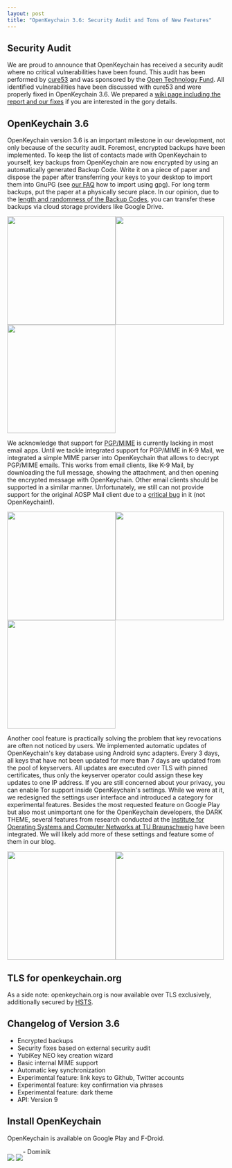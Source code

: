 ```yaml
---
layout: post
title: "OpenKeychain 3.6: Security Audit and Tons of New Features"
---
```


## Security Audit
We are proud to announce that OpenKeychain has received a security audit where no critical vulnerabilities have been found.
This audit has been performed by [cure53](https://cure53.de/) and was sponsored by the [Open Technology Fund](https://www.opentech.fund/).
All identified vulnerabilities have been discussed with cure53 and were properly fixed in OpenKeychain 3.6.
We prepared a [wiki page including the report and our fixes](https://github.com/open-keychain/open-keychain/wiki/cure53-Security-Audit-2015) if you are interested in the gory details.

## OpenKeychain 3.6
OpenKeychain version 3.6 is an important milestone in our development, not only because of the security audit.
Foremost, encrypted backups have been implemented.
To keep the list of contacts made with OpenKeychain to yourself, key backups from OpenKeychain are now encrypted by using an automatically generated Backup Code.
Write it on a piece of paper and dispose the paper after transferring your keys to your desktop to import them into GnuPG (see [our FAQ](https://www.openkeychain.org/faq/) how to import using gpg).
For long term backups, put the paper at a physically secure place.
In our opinion, due to the [length and randomness of the Backup Codes](https://github.com/open-keychain/open-keychain/wiki/Backups), you can transfer these backups via cloud storage providers like Google Drive.

<div style="border:0px;clear:both;padding:0px;margin:0px;overflow:hidden;">
<div style="float:left;"><img src="{{ site.url }}/public/images/2015-10-29/backup1-frame.png" style="width:250px;" /></div>
<div style="float:left;"><img src="{{ site.url }}/public/images/2015-10-29/backup2-frame.png" style="width:250px;" /></div>
<div style="float:left;"><img src="{{ site.url }}/public/images/2015-10-29/backup3-frame.png" style="width:250px;" /></div>
</div>

We acknowledge that support for [PGP/MIME](https://tools.ietf.org/html/rfc3156) is currently lacking in most email apps.
Until we tackle integrated support for PGP/MIME in K-9 Mail, we integrated a simple MIME parser into OpenKeychain that allows to decrypt PGP/MIME emails.
This works from email clients, like K-9 Mail, by downloading the full message, showing the attachment, and then opening the encrypted message with OpenKeychain.
Other email clients should be supported in a similar manner.
Unfortunately, we still can not provide support for the original AOSP Mail client due to a [critical bug](https://github.com/open-keychain/open-keychain/issues/290) in it (not OpenKeychain!).

<div style="border:0px;clear:both;padding:0px;margin:0px;overflow:hidden;">
<div style="float:left;"><img src="{{ site.url }}/public/images/2015-10-29/k9mail1-frame.png" style="width:250px;" /></div>
<div style="float:left;"><img src="{{ site.url }}/public/images/2015-10-29/k9mail2-frame.png" style="width:250px;" /></div>
<div style="float:left;"><img src="{{ site.url }}/public/images/2015-10-29/k9mail3-frame.png" style="width:250px;" /></div>
</div>

Another cool feature is practically solving the problem that key revocations are often not noticed by users.
We implemented automatic updates of OpenKeychain's key database using Android sync adapters.
Every 3 days, all keys that have not been updated for more than 7 days are updated from the pool of keyservers.
All updates are executed over TLS with pinned certificates, thus only the keyserver operator could assign these key updates to one IP address.
If you are still concerned about your privacy, you can enable Tor support inside OpenKeychain's settings.
While we were at it, we redesigned the settings user interface and introduced a category for experimental features.
Besides the most requested feature on Google Play but also most unimportant one for the OpenKeychain developers, the DARK THEME, several features from research conducted at the [Institute for Operating Systems and Computer Networks at TU Braunschweig](https://www.ibr.cs.tu-bs.de) have been integrated.
We will likely add more of these settings and feature some of them in our blog.

<div style="border:0px;clear:both;padding:0px;margin:0px;overflow:hidden;">
<div style="float:left;"><img src="{{ site.url }}/public/images/2015-10-29/settings-frame.png" style="width:250px;" /></div>
<div style="float:left;"><img src="{{ site.url }}/public/images/2015-10-29/sync-frame.png" style="width:250px;" /></div>
</div>

## TLS for openkeychain.org
As a side note: openkeychain.org is now available over TLS exclusively, additionally secured by [HSTS](https://en.wikipedia.org/wiki/HTTP_Strict_Transport_Security).

## Changelog of Version 3.6

  * Encrypted backups
  * Security fixes based on external security audit
  * YubiKey NEO key creation wizard
  * Basic internal MIME support
  * Automatic key synchronization
  * Experimental feature: link keys to Github, Twitter accounts
  * Experimental feature: key confirmation via phrases
  * Experimental feature: dark theme
  * API: Version 9

## Install OpenKeychain
OpenKeychain is available on Google Play and F-Droid.

<div>
<p style="float: left;"><a href="https://f-droid.org/app/org.sufficientlysecure.keychain"><img src="{{ site.url }}/public/images/fdroid.png" /></a>
<a href="https://play.google.com/store/apps/details?id=org.sufficientlysecure.keychain"><img src="{{ site.url }}/public/images/google_play.png" /></a></p>
</div>

\- Dominik